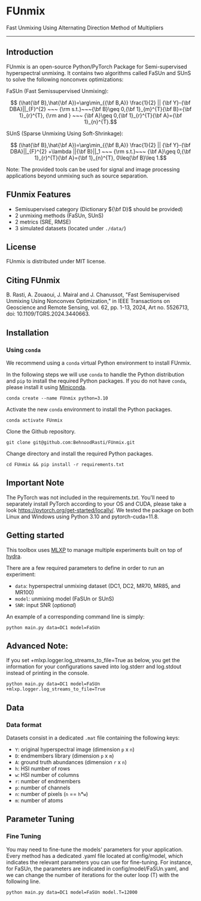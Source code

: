 # FUnmix
Fast Unmixing Using Alternating Direction Method of Multipliers 

---

## Introduction

FUnmix is an open-source Python/PyTorch Package for Semi-supervised hyperspectral unmixing. It contains two algorithms called FaSUn and SUnS to solve the following nonconvex optimizations:

FaSUn (Fast Semissupervised Unmixing):
```math
  (\hat{\bf B},\hat{\bf A})=\arg\min_{{\bf B,A}} \frac{1}{2} || {\bf Y}-{\bf DBA}||_{F}^{2} ~~~
{\rm s.t.}~~~{\bf B}\geq 0,{\bf 1}_{m}^{T}{\bf B}={\bf 1}_{r}^{T},  {\rm and } ~~~ {\bf A}\geq 0,{\bf 1}_{r}^{T}{\bf A}={\bf 1}_{n}^{T}.
```
SUnS (Sparse Unmixing Using Soft-Shrinkage):
```math
  (\hat{\bf B},\hat{\bf A})=\arg\min_{{\bf B,A}} \frac{1}{2} || {\bf Y}-{\bf DBA}||_{F}^{2} +\lambda ||{\bf B}||_1 ~~~
{\rm s.t.}~~~ {\bf A}\geq 0,{\bf 1}_{r}^{T}{\bf A}={\bf 1}_{n}^{T}, 0\leq{\bf B}\leq 1.
```

Note: The provided tools can be used for signal and image processing applications beyond unmixing  such as source separation. 

## FUnmix Features

* Semisupervised category (Dictionary ${\bf D}$ should be provided)
* 2 unmixing methods (FaSUn, SUnS)
* 2 metrics (SRE, RMSE)
* 3 simulated datasets (located under `./data/`)

## License

FUnmix is distributed under MIT license.

## Citing FUnmix

B. Rasti, A. Zouaoui, J. Mairal and J. Chanussot, "Fast Semisupervised Unmixing Using Nonconvex Optimization," in IEEE Transactions on Geoscience and Remote Sensing, vol. 62, pp. 1-13, 2024, Art no. 5526713, doi: 10.1109/TGRS.2024.3440663.

## Installation

### Using `conda`

We recommend using a `conda` virtual Python environment to install FUnmix.

In the following steps we will use `conda` to handle the Python distribution and `pip` to install the required Python packages.
If you do not have `conda`, please install it using [Miniconda](https://docs.conda.io/en/latest/miniconda.html).

```
conda create --name FUnmix python=3.10
```

Activate the new `conda` environment to install the Python packages.

```
conda activate FUnmix
```

Clone the Github repository.

```
git clone git@github.com:BehnoodRasti/FUnmix.git
```

Change directory and install the required Python packages.

```
cd FUnmix && pip install -r requirements.txt
```

## Important Note

The PyTorch was not included in the requirements.txt. You'll need to separately install PyTorch according to your OS and CUDA, please take a look https://pytorch.org/get-started/locally/. We tested the package on both Linux and Windows using Python 3.10 and pytorch-cuda=11.8.


## Getting started

This toolbox uses [MLXP](https://inria-thoth.github.io/mlxp/) to manage multiple experiments built on top of [hydra](https://hydra.cc/).

There are a few required parameters to define in order to run an experiment:

* `data`: hyperspectral unmixing dataset (DC1, DC2, MR70, MR85, and MR100)
* `model`: unmixing model (FaSUn or SUnS)
* `SNR`: input SNR (*optional*)

An example of a corresponding command line is simply:

```shell
python main.py data=DC1 model=FaSUn
```

## Advanced Note: 

If you set +mlxp.logger.log_streams_to_file=True as below, you get the information for your configurations saved into log.stderr and log.stdout instead of printing in the console. 

```shell
python main.py data=DC1 model=FaSUn +mlxp.logger.log_streams_to_file=True   
```

## Data

### Data format

Datasets consist in a dedicated `.mat` file containing the following keys:

* `Y`: original hyperspectral image (dimension `p` x `n`)
* `D`: endmembers library (dimension `p` x `m`)
* `A`: ground truth abundances (dimension `r` x `n`)
* `h`: HSI number of rows
* `w`: HSI number of columns
* `r`: number of endmembers
* `p`: number of channels
* `n`: number of pixels (`n` == `h`*`w`)
* `m`: number of atoms

## Parameter Tuning

### Fine Tuning

You may need to fine-tune the models' parameters for your application. Every method has a dedicated .yaml file located at config/model, which indicates the relevant parameters you can use for fine-tuning. For instance, for FaSUn, the parameters are indicated in config/model/FaSUn.yaml, and we can change the number of iterations for the outer loop (T) with the following line. 

```shell
python main.py data=DC1 model=FaSUn model.T=12000
```

